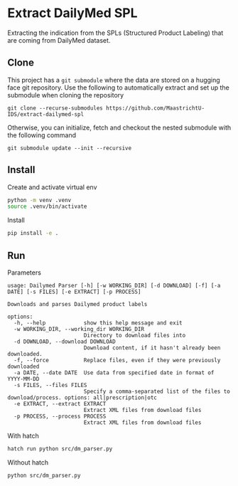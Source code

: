 # Extract DailyMed SPL

Extracting the indication from the SPLs (Structured Product Labeling) that are coming from DailyMed dataset.

## Clone

This project has a `git submodule` where the data are stored on a hugging face git repository. Use the following to automatically extract and set up the submodule when cloning the repository

```
git clone --recurse-submodules https://github.com/MaastrichtU-IDS/extract-dailymed-spl
```


Otherwise, you can initialize, fetch and checkout the nested submodule with the following command

```
git submodule update --init --recursive
```


## Install

Create and activate virtual env

```bash
python -m venv .venv
source .venv/bin/activate
```

Install

```bash
pip install -e .
```

## Run

Parameters 
```
usage: Dailymed Parser [-h] [-w WORKING_DIR] [-d DOWNLOAD] [-f] [-a DATE] [-s FILES] [-e EXTRACT] [-p PROCESS]

Downloads and parses Dailymed product labels

options:
  -h, --help            show this help message and exit
  -w WORKING_DIR, --working_dir WORKING_DIR
                        Directory to download files into
  -d DOWNLOAD, --download DOWNLOAD
                        Download content, if it hasn't already been downloaded.
  -f, --force           Replace files, even if they were previously downloaded
  -a DATE, --date DATE  Use data from specified date in format of YYYY-MM-DD
  -s FILES, --files FILES
                        Specify a comma-separated list of the files to download/process. options: all|prescription|otc
  -e EXTRACT, --extract EXTRACT
                        Extract XML files from download files
  -p PROCESS, --process PROCESS
                        Extract XML files from download files
```

With hatch

```bash
hatch run python src/dm_parser.py
```

Without hatch

```bash
python src/dm_parser.py
```
